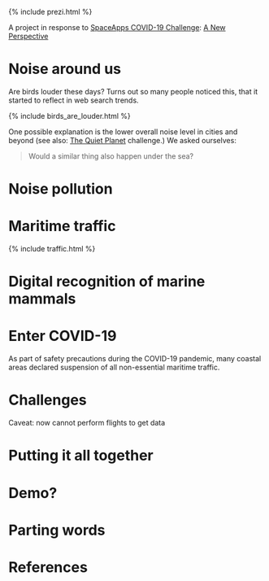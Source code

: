 
{% include prezi.html %}

A project in response to [SpaceApps COVID-19 Challenge](https://covid19.spaceappschallenge.org): [A New Perspective](https://covid19.spaceappschallenge.org/challenges/covid-challenges/a-new-perspective)

# Noise around us
Are birds louder these days? Turns out so many people noticed this, that it started to reflect in web search trends.

{% include birds_are_louder.html %}

One possible explanation is the lower overall noise level in cities and beyond (see also: [The Quiet Planet](https://covid19.spaceappschallenge.org/challenges/covid-challenges/quiet-planet) challenge.) We asked ourselves:

> Would a similar thing also happen under the sea?

# Noise pollution

# Maritime traffic

{% include traffic.html %}

# Digital recognition of marine mammals

# Enter COVID-19
As part of safety precautions during the COVID-19 pandemic, many coastal areas declared suspension of all non-essential maritime traffic. 

# Challenges
Caveat: now cannot perform flights to get data

# Putting it all together

# Demo?

# Parting words

# References

